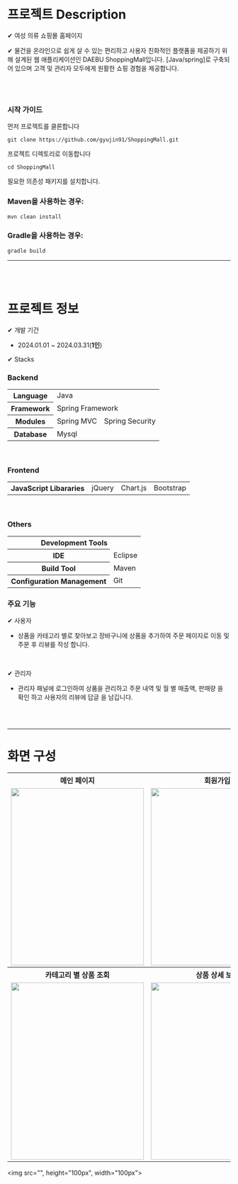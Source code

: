<!--Heading -->
# 프로젝트 Description

✔ 여성 의류 쇼핑몰 홈페이지  <br>

✔ 물건을 온라인으로 쉽게 살 수 있는 편리하고 사용자 친화적인 플랫폼을 제공하기 위해 설계된 웹 애플리케이션인 DAEBU ShoppingMall입니다. [Java/spring]로 구축되어 있으며 고객 및 관리자 모두에게 원활한 쇼핑 경험을 제공합니다.

<br><br>
### 시작 가이드
먼저 프로젝트를 클론합니다
```
git clone https://github.com/gyujin91/ShoppingMall.git
```

프로젝트 디렉토리로 이동합니다
```
cd ShoppingMall
```

필요한 의존성 패키지를 설치합니다. 
### Maven을 사용하는 경우:
```
mvn clean install
```

### Gradle을 사용하는 경우:
```
gradle build
```
<hr>

<br><br>
# 프로젝트 정보

✔ 개발 기간
* 2024.01.01 ~ 2024.03.31(**1인**) <br>

✔ Stacks  <br>
<!-- Table -->

### Backend
<table style="border: 2px;">
  <tr>
    <th>Language</th>
    <td colspan="2">Java</td>
  </tr>
  <tr>
    <th>Framework</th>
    <td colspan="2">Spring Framework</td>
  </tr>
  <tr>
    <th>Modules</th>
    <td>Spring MVC</td>
    <td>Spring Security</td>
  </tr>
  <tr>
    <th>Database</th>
    <td colspan="2">Mysql</td>
  </tr>
</table>
<br>

### Frontend  
<table style="border: 2px;">
  <tr>
    <th>JavaScript Libararies</th>
    <td>jQuery</td>
    <td>Chart.js</td>
    <td>Bootstrap</td>
  </tr> 
</table>
<br>

### Others
<table style="border: 2px;">
  <tr>
    <th colspan="2">Development Tools</th>
  </tr>
  <tr>
    <th>IDE</th>
    <td>Eclipse</td>
  </tr>
  <tr>
    <th>Build Tool</th>
    <td>Maven</td>
  </tr>
  <tr>
    <th>Configuration Management</th>
    <td>Git</td>
  </tr>
</table>

### 주요 기능
✔ 사용자  
* 상품을 카테고리 별로 찾아보고 장바구니에 상품을 추가하여 주문 페이지로 이동 및 주문 후 리뷰를 작성 합니다.
<br>

✔ 관리자
<br>
*  관리자 패널에 로그인하여 상품을 관리하고 주문 내역 및 월 별 매출액, 판매량 을 확인 하고 사용자의 리뷰에 답글 을 남깁니다.

<br><br>
<hr>

# 화면 구성

<table>
  <tr>
    <th>메인 페이지</th>
    <th>회원가입</th>
    <th>로그인</th>
  </tr>
  <tr>
      <td style="width: 100%;"><img src="https://github.com/gyujin91/ShoppingMall/assets/96001373/4fe22332-7474-47f0-a1ca-6f46af9c47c5", height="400px", width="300px"></td>
      <td style="width: 100%;"><img src="https://github.com/gyujin91/ShoppingMall/assets/96001373/1d314141-c4bf-4e8b-96be-a3f2f53ceff5", height="400px", width="300px"></td>
      <td style="width: 100%;"><img src="https://github.com/gyujin91/ShoppingMall/assets/96001373/d65f57bb-2a74-449c-afcf-c2439e232d14", height="400px", width="300px"></td>
  </tr>
  <tr>
    <th>카테고리 별 상품 조회</th>
    <th>상품 상세 보기</th>
    <th>장바구니</th>
  </tr>
  <tr>
      <td style="width: 100%;"><img src="https://github.com/gyujin91/ShoppingMall/assets/96001373/3ae04547-b2dd-454a-8e0e-035e15967cce", height="400px", width="300px"></td>
      <td style="width: 100%;"><img src="https://github.com/gyujin91/ShoppingMall/assets/96001373/d9444a8c-5575-473f-acb1-439091161a4e", height="400px", width="300px"></td>
      <td style="width: 100%;"><img src="https://github.com/gyujin91/ShoppingMall/assets/96001373/3064dfac-3bbe-4710-9b3d-3654cad41897", height="400px", width="300px"></td>
  </tr>
</table>

<img src="", height="100px", width="100px">
